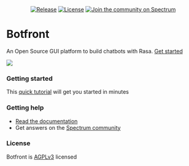 <div align="center">

[![Release](https://img.shields.io/badge/botfront-v0.14.1-blue.svg)]()
[![License](https://img.shields.io/badge/license-AGPLv3-blue.svg?style=flat)](https://github.com/botfront/botfront/blob/master/LICENSE)
[![Join the community on Spectrum](https://withspectrum.github.io/badge/badge.svg)](https://spectrum.chat/botfront)

</div>

# Botfront
An Open Source GUI platform to build chatbots with Rasa. [Get started](https://docs.botfront.io/guide/getting-started/quick-start.html) 

![](https://uploads-ssl.webflow.com/5c4a49ba75f0801d1e00d486/5cd23c493ab9b1877e81575d_botfront-screenshot.jpg)


### Getting started
This [quick tutorial](https://docs.botfront.io/guide/getting-started/quick-start.html) will get you started in minutes

### Getting help
- [Read the documentation](https://docs.botfront.io)
- Get answers on the [Spectrum community](https://spectrum.chat/botfront)

### License
Botfront is [AGPLv3](https://github.com/botfront/botfront/blob/master/LICENSE) licensed
